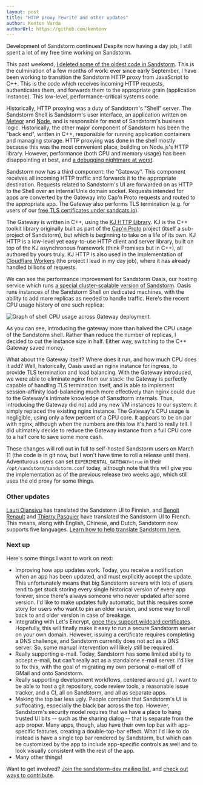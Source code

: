 ```yaml
---
layout: post
title: "HTTP proxy rewrite and other updates"
author: Kenton Varda
authorUrl: https://github.com/kentonv
---
```


Development of Sandstorm continues! Despite now having a day job, I still spent a lot of my free
time working on Sandstorm.

This past weekend, [I deleted some of the oldest code in Sandstorm](https://github.com/sandstorm-io/sandstorm/pull/3038). This is the culmination of a few months of work: ever since early September, I have been working to transition the Sandstorm HTTP proxy from JavaScript to C++. This is the code which receives incoming HTTP requests, authenticates them, and forwards them to the appropriate grain (application instance). This low-level, performance-critical systems code.

Historically, HTTP proxying was a duty of Sandstorm's "Shell" server. The Sandstorm Shell is Sandstorm's user interface, an application written on [Meteor](https://meteor.com) and [Node](https://nodejs.org), and is responsible for most of Sandstorm's business logic. Historically, the other major component of Sandstorm has been the "back end", written in C++, responsible for running application containers and managing storage. HTTP proxying was done in the shell mostly because this was the most convenient place, building on Node.js's HTTP library. However, performance (both CPU and memory usage) has been disappointing at best, and [a debugging nightmare at worst](/news/2016-09-30-fiber-bomb-debugging-story).

Sandstorm now has a third component: the "Gateway". This component receives all incoming HTTP traffic and forwards it to the appropriate destination. Requests related to Sandstorm's UI are forwarded on as HTTP to the Shell over an internal Unix domain socket. Requests intended for apps are converted by the Gateway into Cap'n Proto requests and routed to the appropriate app. The Gateway also performs TLS termination (e.g. for users of our [free TLS certificates under sandcats.io](https://docs.sandstorm.io/en/latest/administering/sandcats/)).

The Gateway is written in C++, using the [KJ HTTP Library](https://github.com/capnproto/capnproto/blob/master/c++/src/kj/compat/http.h). KJ is the C++ toolkit library originally built as part of the [Cap'n Proto](https://capnproto.org) project (itself a sub-project of Sandstorm), but which is beginning to take on a life of its own. KJ HTTP is a low-level yet easy-to-use HTTP client and server library, built on top of the KJ asynchronous framework (think Promises but in C++), all authored by yours truly. KJ HTTP is also used in the implementation of [Cloudflare Workers](https://blog.cloudflare.com/introducing-cloudflare-workers/) (the project I lead in my day job), where it has already handled billions of requests.

We can see the performance improvement for Sandstorm Oasis, our hosting service which runs [a special cluster-scalable version of Sandstorm](https://github.com/sandstorm-io/blackrock). Oasis runs instances of the Sandstorm Shell on dedicated machines, with the ability to add more replicas as needed to handle traffic. Here's the recent CPU usage history of one such replica:

![Graph of shell CPU usage across Gateway deployment.](/images/http-gateway-cpu-improvement.png)

As you can see, introducing the gateway more than halved the CPU usage of the Sandstorm shell. Rather than reduce the number of replicas, I decided to cut the instance size in half. Either way, switching to the C++ Gateway saved money.

What about the Gateway itself? Where does it run, and how much CPU does it add? Well, historically, Oasis used an nginx instance for ingress, to provide TLS termination and load balancing. With the Gateway introduced, we were able to eliminate nginx from our stack: the Gateway is perfectly capable of handling TLS termination itself, and is able to implement session-affinity load-balancing much more effectively than nginx could due to the Gateway's intimate knowledge of Sansdtorm internals. Thus, introducing the Gateway did not add any new VM instances to our system: it simply replaced the existing nginx instance. The Gateway's CPU usage is negligible, using only a few percent of a CPU core. It appears to be on par with nginx, although when the numbers are this low it's hard to really tell. I did ultimately decide to reduce the Gateway instance from a full CPU core to a half core to save some more cash.

These changes will roll out in full to self-hosted Sandstorm users on March 11 (the code is in git now, but I won't have time to roll a release until then). Adventurous users can set `EXPERIMENTAL_GATEWAY=true` in their `/opt/sandstorm/sandstorm.conf` today, although note that this will give you the implementation as of the previous release two weeks ago, which still uses the old proxy for some things.

### Other updates

[Lauri Ojansivu](https://github.com/xet7) has translated the Sandstorm UI to Finnish, and [Benoit Renault](https://github.com/Xia0ben) and [Thierry Pasquier](https://github.com/jeau) have translated the Sandstorm UI to French. This means, along with English, Chinese, and Dutch, Sandstorm now supports five languages. [Learn how to help translate Sandstorm here.](https://github.com/sandstorm-io/sandstorm/blob/master/CONTRIBUTING.md#internationalization-i18n)

### Next up

Here's some things I want to work on next:

* Improving how app updates work. Today, you receive a notification when an app has been updated, and must explicitly accept the update. This unfortunately means that big Sandstorm servers with lots of users tend to get stuck storing every single historical version of every app forever, since there's always someone who never updated after some version. I'd like to make updates fully automatic, but this requires some story for users who want to pin an older version, and some way to roll back to and older version in case of breakage.
* Integrating with Let's Encrypt, [once they support wildcard certificates](https://letsencrypt.org/2017/07/06/wildcard-certificates-coming-jan-2018.html). Hopefully, this will finally make it easy to run a secure Sandstorm server on your own domain. However, issuing a certificate requires completing a DNS challenge, and Sandstorm currently does not act as a DNS server. So, some manual intervention will likely still be required.
* Really supporting e-mail. Today, Sandstorm has some limited ability to accept e-mail, but can't really act as a standalone e-mail server. I'd like to fix this, with the goal of migrating my own personal e-mail off of GMail and onto Sandstorm.
* Really supporting development workflows, centered around git. I want to be able to host a git repository, code review tools, a reasonable issue tracker, and a CI, all on Sandstorm, and all as separate apps.
* Making the top bar less ugly. People complain that Sandstorm's UI is suffocating, especially the black bar across the top. However, Sandstorm's security model requires that we have a place to hang trusted UI bits -- such as the sharing dialog -- that is separate from the app proper. Many apps, though, also have their own top bar with app-specific features, creating a double-top-bar effect. What I'd like to do instead is have a single top bar rendered by Sandstorm, but which can be customized by the app to include app-specific controls as well and to look visually consistent with the rest of the app.
* Many other things!

Want to get involved? [Join the sandstorm-dev mailing list.](https://groups.io/g/sandstorm-dev-group) and [check out ways to contribute](https://github.com/sandstorm-io/sandstorm/blob/master/CONTRIBUTING.md).
